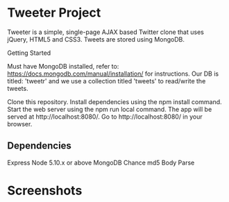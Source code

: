 # Tweeter Project

Tweeter is a simple, single-page AJAX based Twitter clone that uses jQuery, HTML5 and CSS3. Tweets are stored using MongoDB.

Getting Started

Must have MongoDB installed, refer to: https://docs.mongodb.com/manual/installation/ for instructions. Our DB is titled: 'tweetr' and we use a collection titled 'tweets' to read/write the tweets.

Clone this repository.
Install dependencies using the npm install command.
Start the web server using the npm run local command. The app will be served at http://localhost:8080/.
Go to http://localhost:8080/ in your browser.

## Dependencies

Express
Node 5.10.x or above
MongoDB
Chance
md5
Body Parse

# Screenshots


